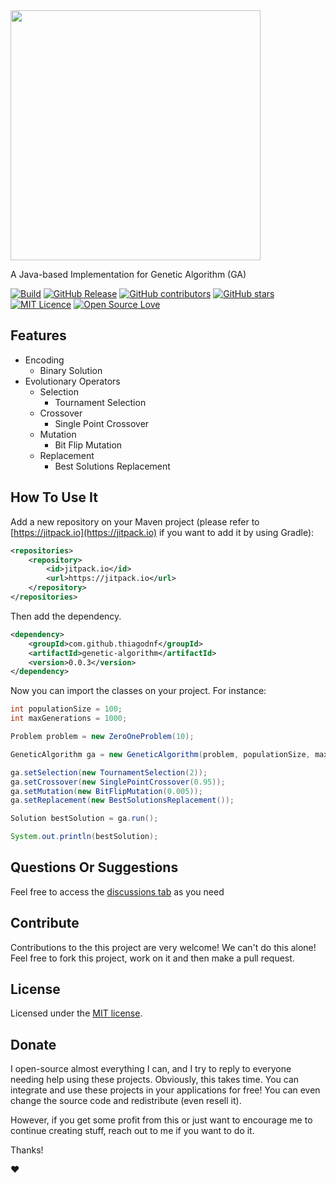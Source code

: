 
<img alt="" src="https://user-images.githubusercontent.com/114015/178030128-22439793-5f99-4918-8d13-22dd5914e026.jpeg" width="400px" />


A Java-based Implementation for Genetic Algorithm (GA)

[![Build](https://github.com/thiagodnf/genetic-algorithm/actions/workflows/build.yml/badge.svg)](https://github.com/thiagodnf/genetic-algorithm/actions/workflows/build.yml)
[![GitHub Release](https://img.shields.io/github/release/thiagodnf/genetic-algorithm.svg)](https://github.com/thiagodnf/genetic-algorithm/releases/latest)
[![GitHub contributors](https://img.shields.io/github/contributors/thiagodnf/genetic-algorithm.svg)](https://github.com/thiagodnf/genetic-algorithm/graphs/contributors)
[![GitHub stars](https://img.shields.io/github/stars/thiagodnf/genetic-algorithm.svg)](https://github.com/thiagodnf/genetic-algorithm)
[![MIT Licence](https://badges.frapsoft.com/os/mit/mit.svg?v=103)](https://opensource.org/licenses/mit-license.php)
[![Open Source Love](https://badges.frapsoft.com/os/v1/open-source.svg?v=103)](https://github.com/ellerbrock/open-source-badges/)

## Features

 - Encoding
   - Binary Solution
 - Evolutionary Operators
   - Selection
     - Tournament Selection
   - Crossover
     - Single Point Crossover
   - Mutation
     - Bit Flip Mutation
   - Replacement
     - Best Solutions Replacement

## How To Use It

Add a new repository on your Maven project (please refer to [https://jitpack.io](https://jitpack.io) if you want to add it by using Gradle):

```xml
<repositories>
    <repository>
        <id>jitpack.io</id>
        <url>https://jitpack.io</url>
    </repository>
</repositories>
```

Then add the dependency.

```xml
<dependency>
    <groupId>com.github.thiagodnf</groupId>
    <artifactId>genetic-algorithm</artifactId>
    <version>0.0.3</version>
</dependency>
```

Now you can import the classes on your project. For instance:

```java
int populationSize = 100;
int maxGenerations = 1000;

Problem problem = new ZeroOneProblem(10);

GeneticAlgorithm ga = new GeneticAlgorithm(problem, populationSize, maxGenerations);

ga.setSelection(new TournamentSelection(2));
ga.setCrossover(new SinglePointCrossover(0.95));
ga.setMutation(new BitFlipMutation(0.005));
ga.setReplacement(new BestSolutionsReplacement());

Solution bestSolution = ga.run();

System.out.println(bestSolution);
```

## Questions Or Suggestions

Feel free to access the <a href="../../discussions">discussions tab</a> as you need

## Contribute

Contributions to the this project are very welcome! We can't do this alone! Feel free to fork this project, work on it and then make a pull request.

## License

Licensed under the [MIT license](LICENSE).

## Donate

I open-source almost everything I can, and I try to reply to everyone needing help using these projects. Obviously, this takes time. You can integrate and use these projects in your applications for free! You can even change the source code and redistribute (even resell it).

However, if you get some profit from this or just want to encourage me to continue creating stuff, reach out to me if you want to do it.

Thanks!

❤️
